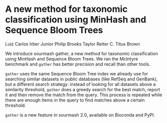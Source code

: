# A new method for taxonomic classification using MinHash and Sequence Bloom Trees

Luiz Carlos Irber Junior
Philip Brooks
Taylor Reiter
C. Titus Brown

We introduce sourmash gather, a new method for taxonomic classification using MinHash and Sequence Bloom Trees. We ran the McIntyre benchmark and `gather` has better precision and recall than other tools.

`gather` uses the same Sequence Bloom Tree index we already use for searching similar datasets in public databases (like RefSeq and GenBank), but a different search strategy: instead of looking for all datasets above a similarity threshold, `gather` does a greedy search for the best match, report it and then remove the match from the query. This process is repeated while there are enough items in the query to find matches above a certain threshold.

`gather` is a new feature in sourmash 2.0, available on Bioconda and PyPI.